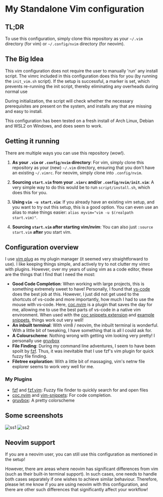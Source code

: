# My Standalone Vim configuration

## TL;DR
To use this configuration, simply clone this repository as your `~/.vim` directory (for vim) or `~/.config/nvim` directory (for neovim).

## The Big Idea
This vim configuration does not require the user to manually 'run' any install script. The vimrc included in this configuration does this for you (by running the `init_vim.sh` script). If the setup is successful, a marker is set, which prevents re-running the init script, thereby eliminating any overheads during normal use 

During initialization, the script will check whether the necessary prerequisites are present on the system, and installs any that are missing and easy to install.

This configuration has been tested on a fresh install of Arch Linux, Debian and WSL2 on Windows, and does seem to work.

## Getting it running
There are multiple ways you can use this repository (wow!).

1. **As your `.vim` or `.config/nvim` directory**: For vim, simply clone this repository as your (new) `~/.vim` directory, ensuring that you don't have an existing `~/.vimrc`. For neovim, simply clone into `.config/nvim`.

2. **Sourcing `start.vim` from your `.vimrc` and/or `.config/nvim/init.vim`**: A very simple way to do this would be to run `script/install.sh`, which does this for you.

3. **Using `vim -u start.vim`**: If you already have an existing vim setup, and you want to try out this setup, this is a good option. You can even use an alias to make things easier: `alias myvim="vim -u $(realpath start.vim)"`.

4. **Sourcing `start.vim` after starting vim/nvim**: You can also just `:source start.vim` **after** you start vim.

## Configuration overview
I use [vim plug](https://github.com/junegunn/vim-plug) as my plugin manager (it seemed very straightforward to use). I like keeping things simple, and actively try to not clutter my vimrc with plugins. However, over my years of using vim as a code editor, these are the things that I find that I need the most:

* **Good Code Completion**: When working with large projects, this is something extremely sweet to have! Personally, I found that [vs-code](https://code.visualstudio.com/) does the best job at this. However, I just did not get used to the shortcuts of vs-code and more importantly, how much I had to use the mouse with vs-code. Here, [coc.nvim](https://github.com/neoclide/coc.nvim) is a plugin that saves the day for me, allowing me to use the best parts of vs-code in a native vim environment. When used with the [coc snippets extension](https://github.com/neoclide/coc-snippets) and [example snippets](https://github.com/honza/vim-snippets), things work out very well!
* **An inbuilt terminal**: With vim8 / neovim, the inbuilt terminal is wonderful. With a little bit of tweaking, I have something that is all I could ask for.
* **A Colourscheme**: Nothing wrong with getting vim looking very pretty! I personally use [gruvbox](https://github.com/morhetz/gruvbox)
* **File Finding**: During my command line adventures, I seem to have been spoilt by [fzf](https://github.com/junegunn/fzf). Thus, it was inevitable that I use fzf's vim plugin for quick fuzzy file finding.
* **Filetree exploration**: With a little bit of massaging, vim's netrw file explorer seems to work very well for me.

### My Plugins
* [fzf](https://github.com/junegunn/fzf) and [fzf.vim](https://github.com/junegunn/fzf.vim): Fuzzy file finder to quickly search for and open files
* [coc.nvim](https://github.com/neoclide/coc.nvim) and [vim-snippets](https://github.com/honza/vim-snippets): For code completion. 
* [gruvbox](https://github.com/morhetz/gruvbox): A pretty colorscheme

## Some screenshots
![ss1](https://imgur.com/XidTaTK.png)
![ss2](https://imgur.com/df2FcoU.png)

## Neovim support
If you are a neovim user, you can still use this configuration as mentioned in the setup!

However, there are areas where neovim has significant differences from vim (such as their built-in terminal support). In such cases, one needs to handle both cases separately if one wishes to achieve similar behaviour. Therefore, please let me know if you are using neovim with this configuration, and there are  other such differences that significantly affect your workflow!
